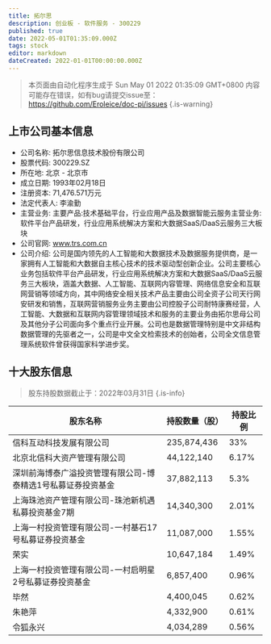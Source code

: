 ```yaml
---
title: 拓尔思
description: 创业板 - 软件服务 - 300229
published: true
date: 2022-05-01T01:35:09.000Z
tags: stock
editor: markdown
dateCreated: 2022-01-01T00:00:00.000Z
---
```


> 本页面由自动化程序生成于 Sun May 01 2022 01:35:09 GMT+0800
> 内容可能存在错误，如有bug请提交issue至：https://github.com/Eroleice/doc-pi/issues
{.is-warning}

## 上市公司基本信息
- 公司名称: 拓尔思信息技术股份有限公司
- 股票代码: 300229.SZ
- 所在地: 北京 - 北京市
- 成立日期: 1993年02月18日
- 注册资本: 71,476.571万元
- 法定代表人: 李渝勤
- 主营业务: 主要产品:技术基础平台，行业应用产品及数据智能云服务主营业务:软件平台产品研发，行业应用系统解决方案和大数据SaaS/DaaS云服务三大板块
- 公司官网: www.trs.com.cn
- 公司介绍: 公司是国内领先的人工智能和大数据技术及数据服务提供商，是一家拥有人工智能和大数据自主核心技术的技术驱动型创新企业。公司主要核心业务包括软件平台产品研发，行业应用系统解决方案和大数据SaaS/DaaS云服务三大板块，涵盖大数据、人工智能、互联网内容管理、网络信息安全和互联网营销等领域方向，其中网络安全相关技术产品主要由公司全资子公司天行网安研发和销售，互联网营销服务业务主要由公司控股子公司耐特康赛经营，人工智能、大数据和互联网内容管理领域技术和服务的主要业务由拓尔思母公司及其他分子公司面向多个重点行业开展。公司也是数据管理特别是中文非结构数据管理的先驱者之一，公司是中文全文检索技术的创始者，公司全文信息管理系统软件曾获得国家科学进步奖。


## 十大股东信息
> 股东持股数据截止于：2022年03月31日
{.is-info}

| 股东名称 | 持股数量（股） | 持股比例 |
| --- | --- | --- |
| 信科互动科技发展有限公司 | 235,874,436 | 33% |
| 北京北信科大资产管理有限公司 | 44,122,140 | 6.17% |
| 深圳前海博泰广溢投资管理有限公司-博泰精选1号私募证券投资基金 | 37,882,113 | 5.3% |
| 上海珠池资产管理有限公司-珠池新机遇私募投资基金7期 | 14,340,300 | 2.01% |
| 上海一村投资管理有限公司-一村基石17号私募证券投资基金 | 11,087,000 | 1.55% |
| 荣实 | 10,647,184 | 1.49% |
| 上海一村投资管理有限公司-一村启明星2号私募证券投资基金 | 6,857,400 | 0.96% |
| 毕然 | 4,400,045 | 0.62% |
| 朱艳萍 | 4,332,900 | 0.61% |
| 令狐永兴 | 4,034,289 | 0.56% |




